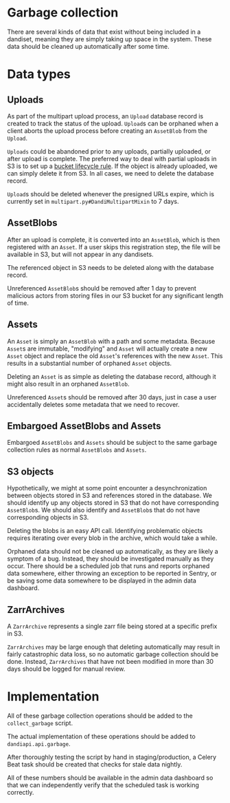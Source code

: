 # Garbage collection
There are several kinds of data that exist without being included in a dandiset, meaning they are simply taking up space in the system.
These data should be cleaned up automatically after some time.

# Data types
## Uploads
As part of the multipart upload process, an `Upload` database record is created to track the status of the upload.
`Upload`s can be orphaned when a client aborts the upload process before creating an `AssetBlob` from the `Upload`.

`Uploads` could be abandoned prior to any uploads, partially uploaded, or after upload is complete.
The preferred way to deal with partial uploads in S3 is to set up a [bucket lifecycle rule](https://aws.amazon.com/blogs/aws/s3-lifecycle-management-update-support-for-multipart-uploads-and-delete-markers/).
If the object is already uploaded, we can simply delete it from S3.
In all cases, we need to delete the database record.

`Upload`s should be deleted whenever the presigned URLs expire, which is currently set in `multipart.py#DandiMultipartMixin` to 7 days.

## AssetBlobs
After an upload is complete, it is converted into an `AssetBlob`, which is then registered with an `Asset`.
If a user skips this registration step, the file will be available in S3, but will not appear in any dandisets.

The referenced object in S3 needs to be deleted along with the database record.

Unreferenced `AssetBlob`s should be removed after 1 day to prevent malicious actors from storing files in our S3 bucket for any significant length of time.

## Assets
An `Asset` is simply an `AssetBlob` with a path and some metadata.
Because `Asset`s are immutable, "modifying" and `Asset` will actually create a new `Asset` object and replace the old `Asset`'s references with the new `Asset`. This results in a substantial number of orphaned `Asset` objects.

Deleting an `Asset` is as simple as deleting the database record, although it might also result in an orphaned `AssetBlob`.

Unreferenced `Asset`s should be removed after 30 days, just in case a user accidentally deletes some metadata that we need to recover.

## Embargoed AssetBlobs and Assets
Embargoed `AssetBlobs` and `Assets` should be subject to the same garbage collection rules as normal `AssetBlobs` and `Assets`.

## S3 objects
Hypothetically, we might at some point encounter a desynchronization between objects stored in S3 and references stored in the database.
We should identify up any objects stored in S3 that do not have corresponding `AssetBlob`s.
We should also identify and `AssetBlob`s that do not have corresponding objects in S3.

Deleting the blobs is an easy API call.
Identifying problematic objects requires iterating over every blob in the archive, which would take a while.

Orphaned data should not be cleaned up automatically, as they are likely a symptom of a bug.
Instead, they should be investigated manually as they occur.
There should be a scheduled job that runs and reports orphaned data somewhere, either throwing an exception to be reported in Sentry, or be saving some data somewhere to be displayed in the admin data dashboard.

## ZarrArchives
A `ZarrArchive` represents a single zarr file being stored at a specific prefix in S3.

`ZarrArchives` may be large enough that deleting automatically may result in fairly catastrophic data loss, so no automatic garbage collection should be done.
Instead, `ZarrArchives` that have not been modified in more than 30 days should be logged for manual review.

# Implementation
All of these garbage collection operations should be added to the `collect_garbage` script.

The actual implementation of these operations should be added to `dandiapi.api.garbage`.

After thoroughly testing the script by hand in staging/production, a Celery Beat task should be created that checks for stale data nightly.

All of these numbers should be available in the admin data dashboard so that we can independently verify that the scheduled task is working correctly.
